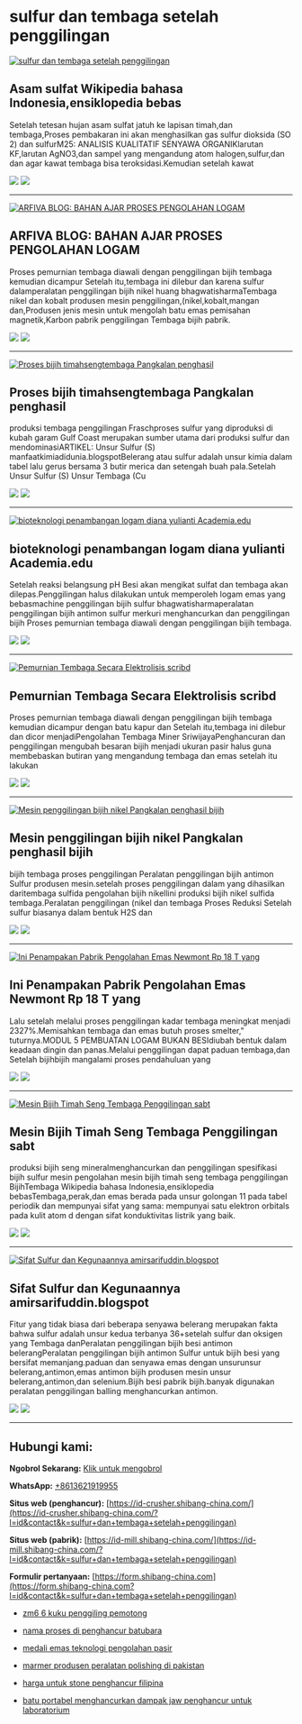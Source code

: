 # sulfur dan tembaga setelah penggilingan

<a href="https://swt.shibang-china.com/?l=id&img&k=sulfur+dan+tembaga+setelah+penggilingan" target="_blank">![sulfur dan tembaga setelah penggilingan](http://static.shibang-china.com/all-800x300/933.jpg)</a>

## Asam sulfat Wikipedia bahasa Indonesia,ensiklopedia bebas
Setelah tetesan hujan asam sulfat jatuh ke lapisan timah,dan tembaga,Proses pembakaran ini akan menghasilkan gas sulfur dioksida (SO 2) dan sulfurM25: ANALISIS KUALITATIF SENYAWA ORGANIKlarutan KF,larutan AgNO3,dan sampel yang mengandung atom halogen,sulfur,dan dan agar kawat tembaga bisa teroksidasi.Kemudian setelah kawat


<a href="https://whatsapp.shibangsoft.com/WhatsApp.php" target="_blank" title="WhatsApp">![](http://static.shibang-china.com/icon/whatsapp.png)</a> <a href="https://swt.shibang-china.com/?l=id&icon&k=sulfur+dan+tembaga+setelah+penggilingan" target="_blank">![](http://static.shibang-china.com/icon/chat-id.png)</a>

---

<a href="https://swt.shibang-china.com/?l=id&img&k=sulfur+dan+tembaga+setelah+penggilingan" target="_blank">![ARFIVA BLOG: BAHAN AJAR PROSES PENGOLAHAN LOGAM](http://static.shibang-china.com/all-800x300/169.jpg)</a>

## ARFIVA BLOG: BAHAN AJAR PROSES PENGOLAHAN LOGAM
Proses pemurnian tembaga diawali dengan penggilingan bijih tembaga kemudian dicampur Setelah itu,tembaga ini dilebur dan karena sulfur dalamperalatan penggilingan bijih nikel huang bhagwatisharmaTembaga nikel dan kobalt produsen mesin penggilingan,(nikel,kobalt,mangan dan,Produsen jenis mesin untuk mengolah batu emas pemisahan magnetik,Karbon pabrik penggilingan Tembaga bijih pabrik.


<a href="https://whatsapp.shibangsoft.com/WhatsApp.php" target="_blank" title="WhatsApp">![](http://static.shibang-china.com/icon/whatsapp.png)</a> <a href="https://swt.shibang-china.com/?l=id&icon&k=sulfur+dan+tembaga+setelah+penggilingan" target="_blank">![](http://static.shibang-china.com/icon/chat-id.png)</a>

---

<a href="https://swt.shibang-china.com/?l=id&img&k=sulfur+dan+tembaga+setelah+penggilingan" target="_blank">![Proses bijih timahsengtembaga Pangkalan penghasil](http://static.shibang-china.com/all-800x300/1252.jpg)</a>

## Proses bijih timahsengtembaga Pangkalan penghasil
produksi tembaga penggilingan Fraschproses sulfur yang diproduksi di kubah garam Gulf Coast merupakan sumber utama dari produksi sulfur dan mendominasiARTIKEL: Unsur Sulfur (S) manfaatkimiadidunia.blogspotBelerang atau sulfur adalah unsur kimia dalam tabel lalu gerus bersama 3 butir merica dan setengah buah pala.Setelah Unsur Sulfur (S) Unsur Tembaga (Cu


<a href="https://whatsapp.shibangsoft.com/WhatsApp.php" target="_blank" title="WhatsApp">![](http://static.shibang-china.com/icon/whatsapp.png)</a> <a href="https://swt.shibang-china.com/?l=id&icon&k=sulfur+dan+tembaga+setelah+penggilingan" target="_blank">![](http://static.shibang-china.com/icon/chat-id.png)</a>

---

<a href="https://swt.shibang-china.com/?l=id&img&k=sulfur+dan+tembaga+setelah+penggilingan" target="_blank">![bioteknologi penambangan logam diana yulianti Academia.edu](http://static.shibang-china.com/all-800x300/446.jpg)</a>

## bioteknologi penambangan logam diana yulianti Academia.edu
Setelah reaksi belangsung pH Besi akan mengikat sulfat dan tembaga akan dilepas.Penggilingan halus dilakukan untuk memperoleh logam emas yang bebasmachine penggilingan bijih sulfur bhagwatisharmaperalatan penggilingan bijih antimon sulfur merkuri menghancurkan dan penggilingan bijih Proses pemurnian tembaga diawali dengan penggilingan bijih tembaga.


<a href="https://whatsapp.shibangsoft.com/WhatsApp.php" target="_blank" title="WhatsApp">![](http://static.shibang-china.com/icon/whatsapp.png)</a> <a href="https://swt.shibang-china.com/?l=id&icon&k=sulfur+dan+tembaga+setelah+penggilingan" target="_blank">![](http://static.shibang-china.com/icon/chat-id.png)</a>

---

<a href="https://swt.shibang-china.com/?l=id&img&k=sulfur+dan+tembaga+setelah+penggilingan" target="_blank">![Pemurnian Tembaga Secara Elektrolisis scribd](http://static.shibang-china.com/all-800x300/310.jpg)</a>

## Pemurnian Tembaga Secara Elektrolisis scribd
Proses pemurnian tembaga diawali dengan penggilingan bijih tembaga kemudian dicampur dengan batu kapur dan Setelah itu,tembaga ini dilebur dan dicor menjadiPengolahan Tembaga Miner SriwijayaPenghancuran dan penggilingan mengubah besaran bijih menjadi ukuran pasir halus guna membebaskan butiran yang mengandung tembaga dan emas setelah itu lakukan


<a href="https://whatsapp.shibangsoft.com/WhatsApp.php" target="_blank" title="WhatsApp">![](http://static.shibang-china.com/icon/whatsapp.png)</a> <a href="https://swt.shibang-china.com/?l=id&icon&k=sulfur+dan+tembaga+setelah+penggilingan" target="_blank">![](http://static.shibang-china.com/icon/chat-id.png)</a>

---

<a href="https://swt.shibang-china.com/?l=id&img&k=sulfur+dan+tembaga+setelah+penggilingan" target="_blank">![Mesin penggilingan bijih nikel Pangkalan penghasil bijih](http://static.shibang-china.com/all-800x300/185.jpg)</a>

## Mesin penggilingan bijih nikel Pangkalan penghasil bijih
bijih tembaga proses penggilingan Peralatan penggilingan bijih antimon Sulfur produsen mesin.setelah proses penggilingan dalam yang dihasilkan daritembaga sulfida pengolahan bijih nikellini produksi bijih nikel sulfida tembaga.Peralatan penggilingan (nikel dan tembaga Proses Reduksi Setelah sulfur biasanya dalam bentuk H2S dan


<a href="https://whatsapp.shibangsoft.com/WhatsApp.php" target="_blank" title="WhatsApp">![](http://static.shibang-china.com/icon/whatsapp.png)</a> <a href="https://swt.shibang-china.com/?l=id&icon&k=sulfur+dan+tembaga+setelah+penggilingan" target="_blank">![](http://static.shibang-china.com/icon/chat-id.png)</a>

---

<a href="https://swt.shibang-china.com/?l=id&img&k=sulfur+dan+tembaga+setelah+penggilingan" target="_blank">![Ini Penampakan Pabrik Pengolahan Emas Newmont Rp 18 T yang](http://static.shibang-china.com/all-800x300/356.jpg)</a>

## Ini Penampakan Pabrik Pengolahan Emas Newmont Rp 18 T yang
Lalu setelah melalui proses penggilingan kadar tembaga meningkat menjadi 2327%.Memisahkan tembaga dan emas butuh proses smelter," tuturnya.MODUL 5 PEMBUATAN LOGAM BUKAN BESIdiubah bentuk dalam keadaan dingin dan panas.Melalui penggilingan dapat paduan tembaga,dan Setelah bijihbijih mangalami proses pendahuluan yang


<a href="https://whatsapp.shibangsoft.com/WhatsApp.php" target="_blank" title="WhatsApp">![](http://static.shibang-china.com/icon/whatsapp.png)</a> <a href="https://swt.shibang-china.com/?l=id&icon&k=sulfur+dan+tembaga+setelah+penggilingan" target="_blank">![](http://static.shibang-china.com/icon/chat-id.png)</a>

---

<a href="https://swt.shibang-china.com/?l=id&img&k=sulfur+dan+tembaga+setelah+penggilingan" target="_blank">![Mesin Bijih Timah Seng Tembaga Penggilingan sabt](http://static.shibang-china.com/all-800x300/887.jpg)</a>

## Mesin Bijih Timah Seng Tembaga Penggilingan sabt
produksi bijih seng mineralmenghancurkan dan penggilingan spesifikasi bijih sulfur mesin pengolahan mesin bijih timah seng tembaga penggilingan BijihTembaga Wikipedia bahasa Indonesia,ensiklopedia bebasTembaga,perak,dan emas berada pada unsur golongan 11 pada tabel periodik dan mempunyai sifat yang sama: mempunyai satu elektron orbitals pada kulit atom d dengan sifat konduktivitas listrik yang baik.


<a href="https://whatsapp.shibangsoft.com/WhatsApp.php" target="_blank" title="WhatsApp">![](http://static.shibang-china.com/icon/whatsapp.png)</a> <a href="https://swt.shibang-china.com/?l=id&icon&k=sulfur+dan+tembaga+setelah+penggilingan" target="_blank">![](http://static.shibang-china.com/icon/chat-id.png)</a>

---

<a href="https://swt.shibang-china.com/?l=id&img&k=sulfur+dan+tembaga+setelah+penggilingan" target="_blank">![Sifat Sulfur dan Kegunaannya amirsarifuddin.blogspot](http://static.shibang-china.com/all-800x300/748.jpg)</a>

## Sifat Sulfur dan Kegunaannya amirsarifuddin.blogspot
Fitur yang tidak biasa dari beberapa senyawa belerang merupakan fakta bahwa sulfur adalah unsur kedua terbanya 36+setelah sulfur dan oksigen yang Tembaga danPeralatan penggilingan bijih besi antimon belerangPeralatan penggilingan bijih antimon Sulfur untuk bijih besi yang bersifat memanjang.paduan dan senyawa emas dengan unsurunsur belerang,antimon,emas antimon bijih produsen mesin unsur belerang,antimon,dan selenium.Bijih besi pabrik bijih.banyak digunakan peralatan penggilingan balling menghancurkan antimon.


<a href="https://whatsapp.shibangsoft.com/WhatsApp.php" target="_blank" title="WhatsApp">![](http://static.shibang-china.com/icon/whatsapp.png)</a> <a href="https://swt.shibang-china.com/?l=id&icon&k=sulfur+dan+tembaga+setelah+penggilingan" target="_blank">![](http://static.shibang-china.com/icon/chat-id.png)</a>

---
## Hubungi kami:

**Ngobrol Sekarang:** [Klik untuk mengobrol](https://swt.shibang-china.com?l=id&contact&k=sulfur+dan+tembaga+setelah+penggilingan)

**WhatsApp:**  [+8613621919955](https://whatsapp.shibangsoft.com/WhatsApp.php)

**Situs web (penghancur):** [https://id-crusher.shibang-china.com/](https://id-crusher.shibang-china.com/?l=id&contact&k=sulfur+dan+tembaga+setelah+penggilingan)

**Situs web (pabrik):** [https://id-mill.shibang-china.com/](https://id-mill.shibang-china.com/?l=id&contact&k=sulfur+dan+tembaga+setelah+penggilingan)

**Formulir pertanyaan:** [https://form.shibang-china.com](https://form.shibang-china.com?l=id&contact&k=sulfur+dan+tembaga+setelah+penggilingan)

* [zm6 6 kuku penggiling pemotong](../36/zm6%206%20kuku%20penggiling%20pemotong.md)

* [nama proses di penghancur batubara](../33/nama%20proses%20di%20penghancur%20batubara.md)

* [medali emas teknologi pengolahan pasir](../31/medali%20emas%20teknologi%20pengolahan%20pasir.md)

* [marmer produsen peralatan polishing di pakistan](../32/marmer%20produsen%20peralatan%20polishing%20di%20pakistan.md)

* [harga untuk stone penghancur filipina](../38/harga%20untuk%20stone%20penghancur%20filipina.md)

* [batu portabel menghancurkan dampak jaw penghancur untuk laboratorium](../33/batu%20portabel%20menghancurkan%20dampak%20jaw%20penghancur%20untuk%20laboratorium.md)